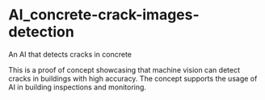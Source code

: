 # AI_concrete-crack-images-detection

An AI that detects cracks in concrete

This is a proof of concept showcasing that machine vision can detect cracks in buildings with high accuracy. The concept supports the usage of AI in building inspections and monitoring.
